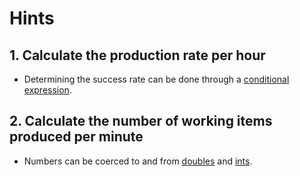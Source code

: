 # Hints

## 1. Calculate the production rate per hour

- Determining the success rate can be done through a [conditional expression][conditional-expression].

## 2. Calculate the number of working items produced per minute

- Numbers can be coerced to and from [doubles][double] and [ints][int].

[conditional-expression]: https://clojure.org/guides/learn/flow#_cond
[double]: https://clojuredocs.org/clojure.core/double
[int]: https://clojuredocs.org/clojure.core/int
